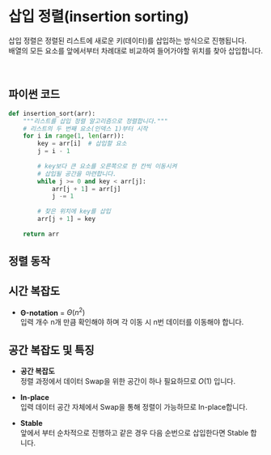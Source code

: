 # 삽입 정렬(insertion sorting)

삽입 정렬은 정렬된 리스트에 새로운 키(데이터)를 삽입하는 방식으로 진행됩니다.
<br>
배열의 모든 요소를 앞에서부터 차례대로 비교하여 들어가야할 위치를 찾아 삽입합니다.


<br>

## 파이썬 코드

```python
def insertion_sort(arr):
    """리스트를 삽입 정렬 알고리즘으로 정렬합니다."""
    # 리스트의 두 번째 요소(인덱스 1)부터 시작
    for i in range(1, len(arr)):
        key = arr[i]  # 삽입할 요소
        j = i - 1
        
        # key보다 큰 요소를 오른쪽으로 한 칸씩 이동시켜
        # 삽입될 공간을 마련합니다.
        while j >= 0 and key < arr[j]:
            arr[j + 1] = arr[j]
            j -= 1
        
        # 찾은 위치에 key를 삽입
        arr[j + 1] = key
        
    return arr
```

## 정렬 동작

<div id="solarsys-sort-visualization"></div>

## 시간 복잡도

- **Θ-notation** = $Θ(n^2)$          
입력 개수 n개 만큼 확인해야 하며 각 이동 시 n번 데이터를 이동해야 합니다.

## 공간 복잡도 및 특징

- **공간 복잡도**          
정렬 과정에서 데이터 Swap을 위한 공간이 하나 필요하므로 $O(1)$ 입니다.

- **In-place**          
입력 데이터 공간 자체에서 Swap을 통해 정렬이 가능하므로 In-place합니다.

- **Stable**          
앞에서 부터 순차적으로 진행하고 같은 경우 다음 순번으로 삽입한다면 Stable 합니다.